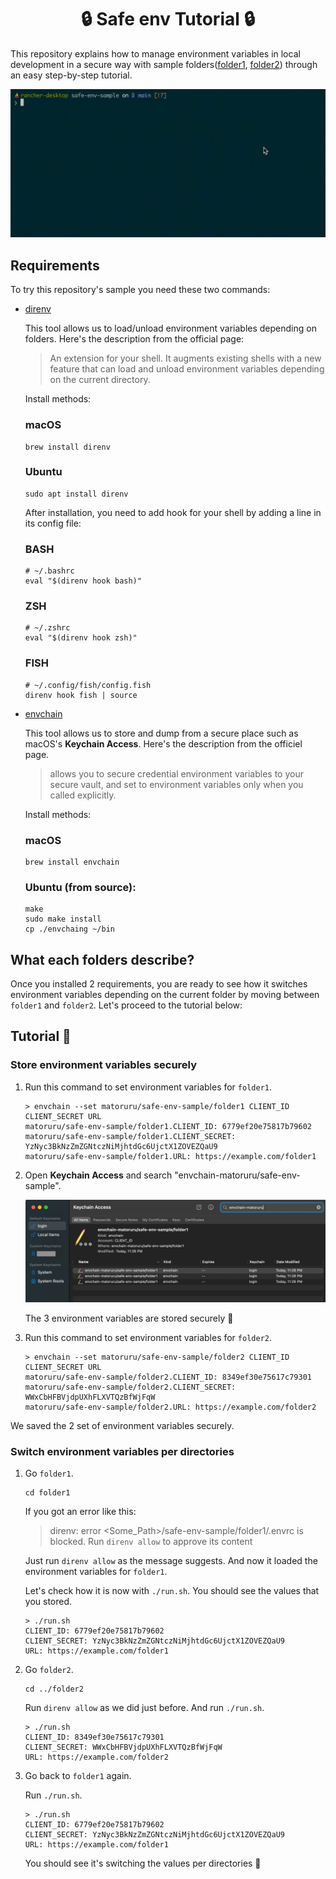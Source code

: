 <h1 align="center">🔒 Safe env Tutorial 🔒</h1>

This repository explains how to manage environment variables in local development in a secure way with sample folders([folder1](/folder1), [folder2](/folder2)) through an easy step-by-step tutorial.

![screenrecord](imgs/screenrecord.gif)

## Requirements
To try this repository's sample you need these two commands:

- [direnv](https://direnv.net/docs/installation.html)

   This tool allows us to load/unload environment variables depending on folders. Here's the description from the official page:

   > An extension for your shell. It augments existing shells with a new feature that can load and unload environment variables depending on the current directory.

   Install methods:

   ### macOS
   ```
   brew install direnv
   ```

   ### Ubuntu
   ```
   sudo apt install direnv
   ```

   After installation, you need to add hook for your shell by adding a line in its config file:

   ### BASH
   ```
   # ~/.bashrc
   eval "$(direnv hook bash)"
   ```

   ### ZSH
   ```
   # ~/.zshrc
   eval "$(direnv hook zsh)"
   ```

   ### FISH
   ```
   # ~/.config/fish/config.fish
   direnv hook fish | source
   ```

- [envchain](https://github.com/sorah/envchain#installation)

   This tool allows us to store and dump from a secure place such as macOS's **Keychain Access**. Here's the description from the officiel page.

   > allows you to secure credential environment variables to your secure vault, and set to environment variables only when you called explicitly.

   Install methods:

   ### macOS
   ```
   brew install envchain
   ```

   ### Ubuntu (from source):
   ```
   make
   sudo make install
   cp ./envchaing ~/bin
   ```

## What each folders describe?
Once you installed 2 requirements, you are ready to see how it switches environment variables depending on the current folder by moving between `folder1` and `folder2`. Let's proceed to the tutorial below:

## Tutorial 💪

### Store environment variables securely

1. Run this command to set environment variables for `folder1`.

   ```
   > envchain --set matoruru/safe-env-sample/folder1 CLIENT_ID CLIENT_SECRET URL
   matoruru/safe-env-sample/folder1.CLIENT_ID: 6779ef20e75817b79602
   matoruru/safe-env-sample/folder1.CLIENT_SECRET: YzNyc3BkNzZmZGNtczNiMjhtdGc6UjctX1ZOVEZQaU9
   matoruru/safe-env-sample/folder1.URL: https://example.com/folder1
   ```

1. Open **Keychain Access** and search "envchain-matoruru/safe-env-sample".

   ![Screenshot of Keychain Access](./imgs/ss-keychain-access.png)

   The 3 environment variables are stored securely 🎉

1. Run this command to set environment variables for `folder2`.

   ```
   > envchain --set matoruru/safe-env-sample/folder2 CLIENT_ID CLIENT_SECRET URL
   matoruru/safe-env-sample/folder2.CLIENT_ID: 8349ef30e75617c79301
   matoruru/safe-env-sample/folder2.CLIENT_SECRET: WWxCbHFBVjdpUXhFLXVTQzBfWjFqW
   matoruru/safe-env-sample/folder2.URL: https://example.com/folder2
   ```

We saved the 2 set of environment variables securely.

### Switch environment variables per directories

1. Go `folder1`.

   ```
   cd folder1
   ```

   If you got an error like this:

   > direnv: error <Some_Path>/safe-env-sample/folder1/.envrc is blocked. Run `direnv allow` to approve its content

   Just run `direnv allow` as the message suggests. And now it loaded the environment variables for `folder1`.

   Let's check how it is now with `./run.sh`. You should see the values that you stored.

   ```
   > ./run.sh
   CLIENT_ID: 6779ef20e75817b79602
   CLIENT_SECRET: YzNyc3BkNzZmZGNtczNiMjhtdGc6UjctX1ZOVEZQaU9
   URL: https://example.com/folder1
   ```

1. Go `folder2`.

   ```
   cd ../folder2
   ```

   Run `direnv allow` as we did just before. And run `./run.sh`.

   ```
   > ./run.sh
   CLIENT_ID: 8349ef30e75617c79301
   CLIENT_SECRET: WWxCbHFBVjdpUXhFLXVTQzBfWjFqW
   URL: https://example.com/folder2
   ```

1. Go back to `folder1` again.

   Run `./run.sh`.

   ```
   > ./run.sh
   CLIENT_ID: 6779ef20e75817b79602
   CLIENT_SECRET: YzNyc3BkNzZmZGNtczNiMjhtdGc6UjctX1ZOVEZQaU9
   URL: https://example.com/folder1
   ```

   You should see it's switching the values per directories 🎉

